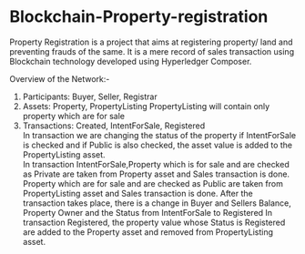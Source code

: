 # Blockchain-Property-registration
Property Registration is a project that aims at registering property/ land and preventing frauds of the same.
It is a mere record of sales transaction using Blockchain technology developed using Hyperledger Composer.

Overview of the Network:-
1. Participants: Buyer, Seller, Registrar
2. Assets: Property, PropertyListing
PropertyListing will contain only property which are for sale
3. Transactions: Created, IntentForSale, Registered <br>
In transaction we are changing the status of the property if IntentForSale is checked and if Public is also checked, the asset value is added to the PropertyListing asset.<br>
In transaction IntentForSale,Property which is for sale and are checked as Private are taken from Property asset and Sales transaction is done. 
Property which are for sale and are checked as Public are taken from PropertyListing asset and Sales transaction is done. After the transaction takes place, there is a change in Buyer and Sellers Balance, Property Owner and the Status from IntentForSale to Registered
In transaction Registered, the property value whose Status is Registered are added to the Property asset and removed from PropertyListing asset.

